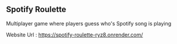 ## Spotify Roulette

Multiplayer game where players guess who's Spotify song is playing

Website Url : https://spotify-roulette-ryz8.onrender.com/
